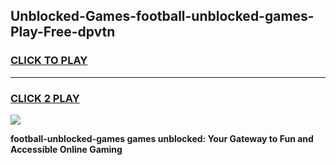 
## Unblocked-Games-football-unblocked-games-Play-Free-dpvtn
<h3>
<a href="https://premium76.site?title=football-unblocked-games&ref=12A">CLICK TO PLAY</a></h3>
<hr>

<h3>
<a href="https://premium76.site?title=football-unblocked-games&ref=12A">CLICK 2 PLAY</a>
  
</h3>

<a href="https://premium76.site?title=football-unblocked-games&ref=12A"><img src="https://clearcache.store/games.png"></a>


**football-unblocked-games games unblocked: Your Gateway to Fun and Accessible Online Gaming**
